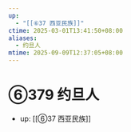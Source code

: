 ```yaml
---
up:
  - "[[⑥37 西亚民族]]"
ctime: 2025-03-01T13:41:50+08:00
aliases:
  - 约旦人
mtime: 2025-09-09T12:37:05+08:00
---
```


# ⑥379 约旦人

- up: [[⑥37 西亚民族]]
